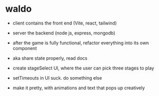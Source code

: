 # waldo

- client contains the front end (Vite, react, tailwind)
- server the backend (node js, express, mongodb)

- after the game is fully functional, refactor everything into its own component
- aka share state properly, read docs

- create stageSelect UI, where the user can pick three stages to play

- setTimeouts in UI suck. do something else
- make it pretty, with animations and text that pops up creatively
